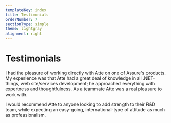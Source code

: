 ```yaml
---
templateKey: index
title: Testimonials
orderNumber: 7
sectionType: simple
theme: lightgray
alignment: right
---
```

# Testimonials

I had the pleasure of working directly with Atte on one of Assure's products. My experience was that Atte had a great deal of knowledge in all .NET-things, web site/services development; he approached everything with expertness and thoughtfulness. As a teammate Atte was a real pleasure to work with.

I would recommend Atte to anyone looking to add strength to their R&D team, while expecting an easy-going, international-type of attitude as much as professionalism.